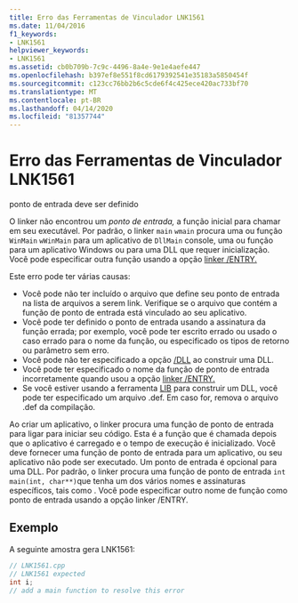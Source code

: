 ```yaml
---
title: Erro das Ferramentas de Vinculador LNK1561
ms.date: 11/04/2016
f1_keywords:
- LNK1561
helpviewer_keywords:
- LNK1561
ms.assetid: cb0b709b-7c9c-4496-8a4e-9e1e4aefe447
ms.openlocfilehash: b397ef8e551f8cd6179392541e35183a5850454f
ms.sourcegitcommit: c123cc76bb2b6c5cde6f4c425ece420ac733bf70
ms.translationtype: MT
ms.contentlocale: pt-BR
ms.lasthandoff: 04/14/2020
ms.locfileid: "81357744"
---
```

# <a name="linker-tools-error-lnk1561"></a>Erro das Ferramentas de Vinculador LNK1561

ponto de entrada deve ser definido

O linker não encontrou um *ponto de entrada,* a função inicial para chamar em seu executável. Por padrão, o linker `main` `wmain` procura uma ou função `WinMain` `wWinMain` para um aplicativo de `DllMain` console, uma ou função para um aplicativo Windows ou para uma DLL que requer inicialização. Você pode especificar outra função usando a opção [linker /ENTRY.](../../build/reference/entry-entry-point-symbol.md)

Este erro pode ter várias causas:

- Você pode não ter incluído o arquivo que define seu ponto de entrada na lista de arquivos a serem link. Verifique se o arquivo que contém a função de ponto de entrada está vinculado ao seu aplicativo.
- Você pode ter definido o ponto de entrada usando a assinatura da função errada; por exemplo, você pode ter escrito errado ou usado o caso errado para o nome da função, ou especificado os tipos de retorno ou parâmetro sem erro.
- Você pode não ter especificado a opção [/DLL](../../build/reference/dll-build-a-dll.md) ao construir uma DLL.
- Você pode ter especificado o nome da função de ponto de entrada incorretamente quando usou a opção [linker /ENTRY.](../../build/reference/entry-entry-point-symbol.md)
- Se você estiver usando a ferramenta [LIB](../../build/reference/lib-reference.md) para construir um DLL, você pode ter especificado um arquivo .def. Em caso for, remova o arquivo .def da compilação.

Ao criar um aplicativo, o linker procura uma função de ponto de entrada para ligar para iniciar seu código. Esta é a função que é chamada depois que o aplicativo é carregado e o tempo de execução é inicializado. Você deve fornecer uma função de ponto de entrada para um aplicativo, ou seu aplicativo não pode ser executado. Um ponto de entrada é opcional para uma DLL. Por padrão, o linker procura uma função de ponto de entrada `int main(int, char**)`que tenha um dos vários nomes e assinaturas específicos, tais como . Você pode especificar outro nome de função como ponto de entrada usando a opção linker /ENTRY.

## <a name="example"></a>Exemplo

A seguinte amostra gera LNK1561:

```cpp
// LNK1561.cpp
// LNK1561 expected
int i;
// add a main function to resolve this error
```
